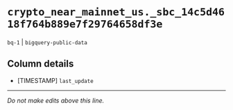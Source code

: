 # `crypto_near_mainnet_us._sbc_14c5d4618f764b889e7f29764658df3e`
`bq-1` | `bigquery-public-data`

## Column details
* [TIMESTAMP] `last_update`

-------------------------------------------------------------------------------
*Do not make edits above this line.*
